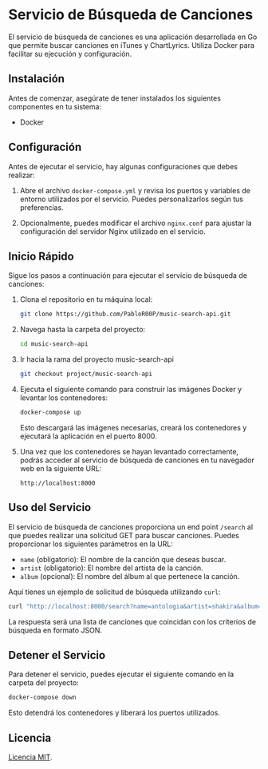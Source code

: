 
# Servicio de Búsqueda de Canciones

El servicio de búsqueda de canciones es una aplicación desarrollada en Go que permite buscar canciones en iTunes y ChartLyrics. Utiliza Docker para facilitar su ejecución y configuración.

## Instalación

Antes de comenzar, asegúrate de tener instalados los siguientes componentes en tu sistema:

- Docker

## Configuración

Antes de ejecutar el servicio, hay algunas configuraciones que debes realizar:

1. Abre el archivo `docker-compose.yml` y revisa los puertos y variables de entorno utilizados por el servicio. Puedes personalizarlos según tus preferencias.

2. Opcionalmente, puedes modificar el archivo `nginx.conf` para ajustar la configuración del servidor Nginx utilizado en el servicio.

## Inicio Rápido

Sigue los pasos a continuación para ejecutar el servicio de búsqueda de canciones:

1. Clona el repositorio en tu máquina local:

   ```bash
   git clone https://github.com/PabloR00P/music-search-api.git
   ```

2. Navega hasta la carpeta del proyecto:

   ```bash
   cd music-search-api
   ```

3. Ir hacia la rama del proyecto music-search-api

   ```bash
   git checkout project/music-search-api
   ```

4. Ejecuta el siguiente comando para construir las imágenes Docker y levantar los contenedores:

   ```bash
   docker-compose up
   ```

   Esto descargará las imágenes necesarias, creará los contenedores y ejecutará la aplicación en el puerto 8000.
   

5. Una vez que los contenedores se hayan levantado correctamente, podrás acceder al servicio de búsqueda de canciones en tu navegador web en la siguiente URL:

   ```
   http://localhost:8000
   ```

## Uso del Servicio

El servicio de búsqueda de canciones proporciona un end point `/search` al que puedes realizar una solicitud GET para buscar canciones. Puedes proporcionar los siguientes parámetros en la URL:

- `name` (obligatorio): El nombre de la canción que deseas buscar.
- `artist` (obligatorio): El nombre del artista de la canción.
- `album` (opcional): El nombre del álbum al que pertenece la canción.

Aquí tienes un ejemplo de solicitud de búsqueda utilizando `curl`:

```bash
curl "http://localhost:8000/search?name=antologia&artist=shakira&album=pies"
```

La respuesta será una lista de canciones que coincidan con los criterios de búsqueda en formato JSON.

## Detener el Servicio

Para detener el servicio, puedes ejecutar el siguiente comando en la carpeta del proyecto:

```bash
docker-compose down
```

Esto detendrá los contenedores y liberará los puertos utilizados.



## Licencia

[Licencia MIT](LICENSE).
